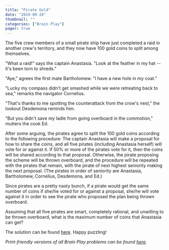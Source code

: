 ```yaml
---
title: "Pirate Gold"
date: "2019-09-28"
thumbnail: ""
categories: ["Brain Play"]
pager: true
---
```



The five crew members of a small pirate ship have just completed a raid in another crew's territory, and they now have 100 gold coins to split among themselves.

"What a raid!" says the captain Anastasia. "Look at the feather in my hat -- it's been torn to shreds."

"Aye," agrees the first mate Bartholomew. "I have a new hole in my coat."

"Lucky my compass didn't get smashed while we were retreating back to sea," remarks the navigator Cornelius.

"That's thanks to me spotting the counterattack from the crow's nest," the lookout Desdemona reminds him.

"But you didn't save my ladle from going overboard in the commotion," mutters the cook Ed.

After some arguing, the pirates agree to split the 100 gold coins according to the following procedure: The captain Anastasia will make a proposal for how to share the coins, and all five pirates (including Anastasia herself) will vote for or against it. If 50% or more of the pirates vote for it, then the coins will be shared according to that proposal. Otherwise, the pirate proposing the scheme will be thrown overboard, and the procedure will be repeated with the pirates that remain, with the pirate of next highest seniority making the next proposal. (The pirates in order of seniority are Anastasia, Bartholomew, Cornelius, Desdemona, and Ed.)

Since pirates are a pretty nasty bunch, if a pirate would get the same number of coins if she/he voted for or against a proposal, she/he will vote against it in order to see the pirate who proposed the plan being thrown overboard.

Assuming that all five pirates are smart, completely rational, and unwilling to be thrown overboard, what is the maximum number of coins that Anastasia can get?

The solution can be found [here](/brain-play/pirate-gold-solution/). Happy puzzling!

*Print-friendly versions of all Brain Play problems can be found [here](/brain-play-problems-and-solutions/ "Brain Play Problems and Solutions").*
